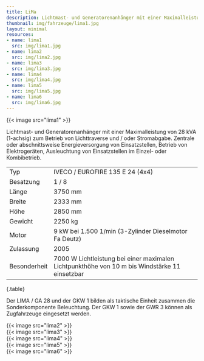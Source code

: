 ```yaml
---
title: LiMa
description: Lichtmast- und Generatorenanhänger mit einer Maximalleistung von 28 kVA
thumbnail: img/fahrzeuge/lima1.jpg
layout: minimal
resources:
- name: lima1
  src: img/lima1.jpg
- name: lima2
  src: img/lima2.jpg
- name: lima3
  src: img/lima3.jpg
- name: lima4
  src: img/lima4.jpg
- name: lima5
  src: img/lima5.jpg
- name: lima6
  src: img/lima6.jpg
---
```


{{< image src="lima1" >}}  


Lichtmast- und Generatorenanhänger mit einer Maximalleistung von 28 kVA (1-achsig) zum Betrieb von Lichttraverse und / oder Stromabgabe. Zentrale oder abschnittsweise Energieversorgung von Einsatzstellen, Betrieb von Elektrogeräten, Ausleuchtung von Einsatzstellen im Einzel- oder Kombibetrieb.

|              |                                                                                               |
| ------------ | --------------------------------------------------------------------------------------------- |
| Typ          | IVECO / EUROFIRE 135 E 24 (4x4)                                                               |
| Besatzung    | 1 / 8                                                                                         |
| Länge        | 3750 mm                                                                                       |
| Breite       | 2333 mm                                                                                       |
| Höhe         | 2850 mm                                                                                       |
| Gewicht      | 2250 kg                                                                                       |
| Motor        | 9 kW bei 1.500 1/min (3-Zylinder Dieselmotor Fa Deutz)                                        |
| Zulassung    | 2005                                                                                          |
| Besonderheit | 7000 W Lichtleistung bei einer maximalen Lichtpunkthöhe von 10 m bis Windstärke 11 einsetzbar |
{.table}

Der LIMA / GA 28 und der GKW 1 bilden als taktische Einheit zusammen die Sonderkomponente Beleuchtung. Der GKW 1 sowie der GWR 3 können als Zugfahrzeuge eingesetzt werden.
    
{{< image src="lima2" >}}  
{{< image src="lima3" >}}  
{{< image src="lima4" >}}  
{{< image src="lima5" >}}  
{{< image src="lima6" >}}  